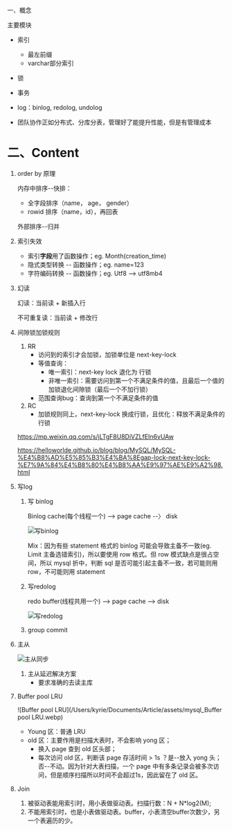 一、概念

主要模块

* 索引
  * 最左前缀
  * varchar部分索引
* 锁
* 事务
* log：binlog, redolog, undolog



* 团队协作正如分布式、分库分表，管理好了能提升性能，但是有管理成本

# 二、Content

1. order by 原理

   内存中排序--快排：

   	* 全字段排序（name， age， gender）
   	* rowid 排序（name，id），再回表

   外部排序--归并

2. 索引失效

   * 索引**字段**用了函数操作；eg. Month(creation_time)
   * 隐式类型转换 -- 函数操作；eg. name=123
   * 字符编码转换 -- 函数操作；eg. Utf8 --> utf8mb4

3. 幻读

   幻读：当前读 + 新插入行

   不可重复读：当前读 + 修改行

4. 间隙锁加锁规则

   1. RR
      * 访问到的索引才会加锁，加锁单位是 next-key-lock
      * 等值查询：
        * 唯一索引：next-key lock 退化为 行锁
        * 非唯一索引：需要访问到第一个不满足条件的值，且最后一个值的加锁退化间隙锁（最后一个不加行锁）
      * 范围查询bug：查询到第一个不满足条件的值
   2. RC
      - 加锁规则同上，next-key-lock 换成行锁，且优化：释放不满足条件的行锁

   https://mp.weixin.qq.com/s/jLTgF8U8DiVZLfEIn6vUAw

   https://helloworlde.github.io/blog/blog/MySQL/MySQL-%E4%B8%AD%E5%85%B3%E4%BA%8Egap-lock-next-key-lock-%E7%9A%84%E4%B8%80%E4%B8%AA%E9%97%AE%E9%A2%98.html
   
5. 写log

   1. 写 binlog

      Binlog cache(每个线程一个) --> page cache --〉 disk

      ![写binlog](/Users/kyrie/Documents/Article/assets/mysql_写binlog.webp)

      Mix：因为有些 statement 格式的 binlog 可能会导致主备不一致(eg. Limit 主备选错索引)，所以要使用 row 格式。但 row 模式缺点是很占空间，所以 mysql 折中，判断 sql 是否可能引起主备不一致，若可能则用 row，不可能则用 statement

   2. 写redolog

      redo buffer(线程共用一个) --> page cache --> disk

      ![写redolog](/Users/kyrie/Documents/Article/assets/mysql_写redolog.webp)

   3. group commit

6. 主从

   ![主从同步](/Users/kyrie/Documents/Article/assets/mysql_主从同步.png)

   1. 主从延迟解决方案
      - 要求准确的去读主库
   
7. Buffer pool LRU

   ![Buffer pool LRU](/Users/kyrie/Documents/Article/assets/mysql_Buffer pool LRU.webp)

   * Young 区：普通 LRU
   * old 区：主要作用是扫描大表时，不会影响 yong 区；
     * 换入 page 查到 old 区头部；
     * 每次访问 old 区，判断该 page 存活时间 > 1s ？是--放入 yong 头；否--不动。因为针对大表扫描，一个 page 中有多条记录会被多次访问，但是顺序扫描所以时间不会超过1s，因此留在了 old 区。

8. Join

   1. 被驱动表能用索引时，用小表做驱动表。扫描行数：N + N*log2(M);
   2. 不能用索引时，也是小表做驱动表。buffer，小表清空buffer次数少，另一个表遍历的少。

